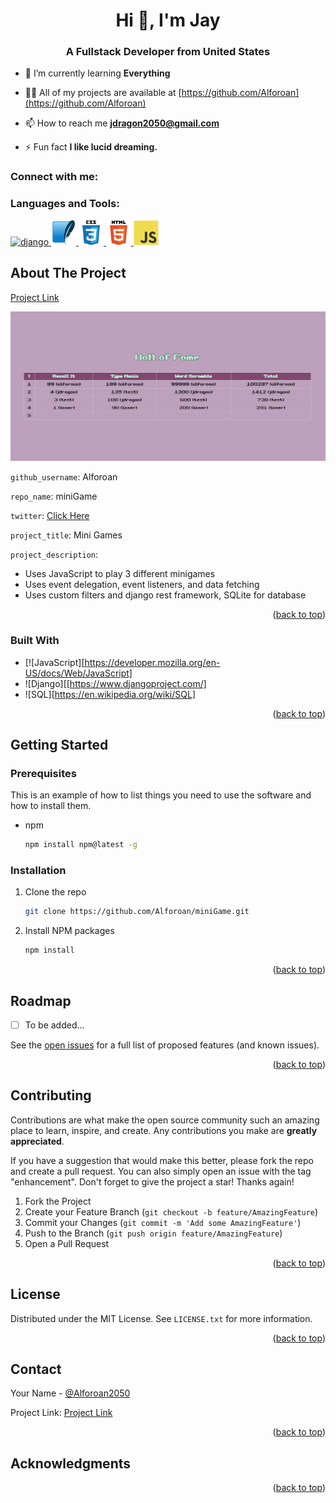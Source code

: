 <h1 align="center">Hi 👋, I'm Jay</h1>
<h3 align="center">A Fullstack Developer from United States</h3>

- 🌱 I’m currently learning **Everything**

- 👨‍💻 All of my projects are available at [https://github.com/Alforoan](https://github.com/Alforoan)

- 📫 How to reach me **jdragon2050@gmail.com**

- ⚡ Fun fact **I like lucid dreaming.**

<h3 align="left">Connect with me:</h3>
<p align="left">
</p>

<h3 align="left">Languages and Tools:</h3>
<p align="left"> 
    <a href="https://www.djangoproject.com/" target="_blank" rel="noreferrer"> 
        <img src="https://github.com/Alforoan/miniGame/assets/118868270/0c646f8a-44f3-4fac-8fd3-d8b717442c99" alt="django" width="40" height="40"/> 
    </a>
    <a href="https://www.sqlite.org/index.html" target="_blank" rel="noreferrer"> 
        <img src="https://raw.githubusercontent.com/devicons/devicon/master/icons/sqlite/sqlite-original.svg" alt="sqlite" width="40" height="40"/> 
    </a> 
    <a href="https://www.w3schools.com/css/" target="_blank" rel="noreferrer"> 
        <img src="https://raw.githubusercontent.com/devicons/devicon/master/icons/css3/css3-original-wordmark.svg" alt="css3" width="40" height="40"/> 
    </a> 
    <a href="https://www.w3.org/html/" target="_blank" rel="noreferrer"> 
        <img src="https://raw.githubusercontent.com/devicons/devicon/master/icons/html5/html5-original-wordmark.svg" alt="html5" width="40" height="40"/> 
    </a> 
    <a href="https://developer.mozilla.org/en-US/docs/Web/JavaScript" target="_blank" rel="noreferrer"> 
        <img src="https://raw.githubusercontent.com/devicons/devicon/master/icons/javascript/javascript-original.svg" alt="javascript" width="40" height="40"/> 
    </a>
</p>



## About The Project

[Project Link](https://alforoan.pythonanywhere.com/)

![miniGamesImage](https://github.com/Alforoan/miniGame/blob/main/scoresImage.png)
 

`github_username`: Alforoan

`repo_name`: miniGame

`twitter`: [Click Here](https://twitter.com/Alforoan2050)

`project_title`: Mini Games

`project_description`: 
- Uses JavaScript to play 3 different minigames
- Uses event delegation, event listeners, and data fetching
- Uses custom filters and django rest framework, SQLite for database

<p align="right">(<a href="#readme-top">back to top</a>)</p>



### Built With


* [![JavaScript][https://developer.mozilla.org/en-US/docs/Web/JavaScript]
* ![Django][[https://www.djangoproject.com/]
* ![SQL][https://en.wikipedia.org/wiki/SQL]


<p align="right">(<a href="#readme-top">back to top</a>)</p>



<!-- GETTING STARTED -->
## Getting Started


### Prerequisites

This is an example of how to list things you need to use the software and how to install them.
* npm
  ```sh
  npm install npm@latest -g
  ```

### Installation

1. Clone the repo
   ```sh
   git clone https://github.com/Alforoan/miniGame.git
   ```
2. Install NPM packages
   ```sh
   npm install
   ```


<p align="right">(<a href="#readme-top">back to top</a>)</p>






<!-- ROADMAP -->
## Roadmap

- [ ] To be added...


See the [open issues](https://github.com/Alforoan/FullStackApi/issues) for a full list of proposed features (and known issues).

<p align="right">(<a href="#readme-top">back to top</a>)</p>



<!-- CONTRIBUTING -->
## Contributing

Contributions are what make the open source community such an amazing place to learn, inspire, and create. Any contributions you make are **greatly appreciated**.

If you have a suggestion that would make this better, please fork the repo and create a pull request. You can also simply open an issue with the tag "enhancement".
Don't forget to give the project a star! Thanks again!

1. Fork the Project
2. Create your Feature Branch (`git checkout -b feature/AmazingFeature`)
3. Commit your Changes (`git commit -m 'Add some AmazingFeature'`)
4. Push to the Branch (`git push origin feature/AmazingFeature`)
5. Open a Pull Request

<p align="right">(<a href="#readme-top">back to top</a>)</p>



<!-- LICENSE -->
## License

Distributed under the MIT License. See `LICENSE.txt` for more information.

<p align="right">(<a href="#readme-top">back to top</a>)</p>



<!-- CONTACT -->
## Contact

Your Name - [@Alforoan2050](https://twitter.com/Alforoan2050) 

Project Link: [Project Link](https://alforoan-pokemoncardsfinal.netlify.app/)

<p align="right">(<a href="#readme-top">back to top</a>)</p>



<!-- ACKNOWLEDGMENTS -->
## Acknowledgments



<p align="right">(<a href="#readme-top">back to top</a>)</p>
